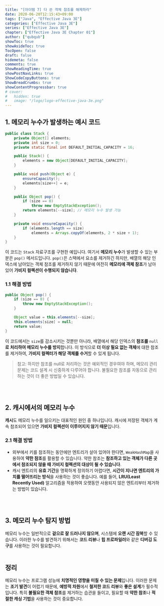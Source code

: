 ```yaml
---
title: "[아이템 7] 다 쓴 객체 참조를 해제하라"
date: 2020-06-20T12:15:43+09:00
tags: ["Java", "Effective Java 3E"]
categories: ["Effective Java 3E"]
series: ["Effective Java 3E"]
chapter: ["Effective Java 3E Chapter 01"]
author: ["qubqub"]
showToc: true
showAsideToc: true
TocOpen: false
draft: false
hidemeta: false
comments: true
ShowReadingTime: true
showPostNavLinks: true
ShowCodeCopyButtons: true
ShowBreadCrumbs: true
showContentProgressbar: true
# cover:
#   hidden: true
#   image: "/logo/logo-effective-java-3e.png"
---
```

## 1. 메모리 누수가 발생하는 예시 코드

``` java
public class Stack {
    private Object[] elements;
    private int size = 0;
    private static final int DEFAULT_INITIAL_CAPACITY = 16;

    public Stack() {
        elements = new Object[DEFAULT_INITIAL_CAPACITY];
    }

    public void push(Object e) {
        ensureCapacity();
        elements[size++] = e;
    }

    public Object pop() {
        if (size == 0)
            throw new EmptyStackException();
        return elements[--size]; // 메모리 누수 발생 가능
    }

    private void ensureCapacity() {
        if (elements.length == size)
            elements = Arrays.copyOf(elements, 2 * size + 1);
    }
}
```
이 코드는 `Stack` 자료구조를 구현한 예입니다. 여기서 **메모리 누수**가 발생할 수 있는 부분은 `pop()` 메서드입니다. `pop()`은 스택에서 요소를 제거하긴 하지만, 배열의 해당 인덱스에 남아있는 객체 참조를 제거하지 않기 때문에 여전히 **메모리에 객체 참조**가 남아 있어 **가비지 컬렉션이 수행되지 않습니다**.
<br>

### 1.1 해결 방법
``` java
public Object pop() {
    if (size == 0) {
        throw new EmptyStackException();
    }

    Object value = this.elements[--size];
    this.elements[size] = null;
    return value;
}
```

이 코드에서는 `size`를 감소시키는 것뿐만 아니라, 배열에서 해당 인덱스의 **참조를** `null`**로 처리하여 메모리 누수를 방지**합니다. 이 방식으로 **더 이상 필요 없는 객체**에 대한 참조를 제거하여, **가비지 컬렉터가 해당 객체를 수거**할 수 있게 됩니다.
> 참고: 하지만 참조를 null로 처리하는 것은 예외적인 경우여야 하며, 메모리 관리 문제는 코드 설계 시 신중하게 다루어야 합니다. 불필요한 참조를 자동으로 관리하는 것이 더 좋은 방법일 수 있습니다.

<br>
<br>

## 2. 캐시에서의 메모리 누수
**캐시**도 메모리 누수를 일으키는 대표적인 원인 중 하나입니다. 캐시에 저장된 객체가 계속 참조되어 있으면 **가비지 컬렉션이 이루어지지 않기 때문**입니다.
<br>

### 2.1 해결 방법
- 외부에서 키를 참조하는 동안에만 엔트리가 살아 있어야 한다면, `WeakHashMap`을 사용하여 **약한 참조**를 활용할 수 있습니다. 약한 참조는 **참조하고 있는 객체가 다른 곳에서 참조되지 않을 때 가비지 컬렉션의 대상이 될 수 있습니다**.
- 캐시 엔트리의 **유효 기간**을 명확하게 정의하기 어렵다면, **시간이 지나면 엔트리의 가치를 떨어뜨리는 방식**을 사용하는 것이 좋습니다. 예를 들어, **LRU(Least Recently Used)** 알고리즘을 적용하여 오랫동안 사용되지 않은 엔트리부터 제거하는 방법이 있습니다.
<br>
<br>

## 3. 메모리 누수 탐지 방법
메모리 누수는 일반적으로 **겉으로 잘 드러나지 않으며**, 시스템에 **오랜 시간 잠복**할 수 있습니다. 이러한 누수를 발견하기 위해서는 **코드 리뷰**나 **힙 프로파일러**와 같은 **디버깅 도구**를 사용하는 것이 필요합니다.
<br>
<br>

## <i class="user-fa-action-done" aria-hidden="true"></i> 정리
메모리 누수는 프로그램 성능에 **치명적인 영향을 미칠 수 있는 문제**입니다. 이러한 문제는 **조기 발견**이 어렵기 때문에, **예방적 차원**에서 **철저한 코드 리뷰**와 **좋은 설계**가 필수적입니다. 특히 **불필요한 객체 참조**를 제거하는 습관을 들이고, 필요할 때 **약한 참조**나 **적절한 캐싱 기법**을 사용하는 것이 중요합니다.
<br>